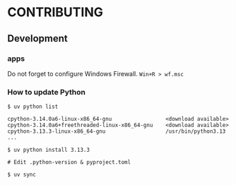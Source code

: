 # CONTRIBUTING

## Development

### apps

Do not forget to configure Windows Firewall. `Win+R > wf.msc`

### How to update Python

```console
$ uv python list

cpython-3.14.0a6-linux-x86_64-gnu                 <download available>
cpython-3.14.0a6+freethreaded-linux-x86_64-gnu    <download available>
cpython-3.13.3-linux-x86_64-gnu                   /usr/bin/python3.13
...

$ uv python install 3.13.3

# Edit .python-version & pyproject.toml

$ uv sync
```
